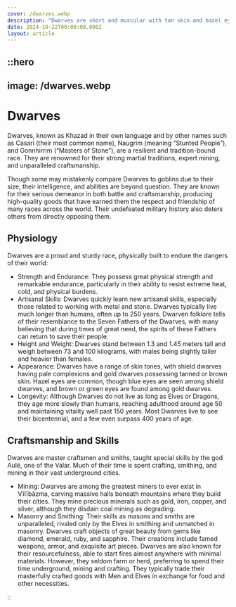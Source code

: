 ```yaml
---
cover: /dwarves.webp
description: "Dwarves are short and muscular with tan skin and hazel eyes, they are skilled miners, blacksmiths, and warriors, wielding earth magic alongside war hammers and axes."
date: 2024-10-22T00:00:00.000Z
layout: article
---
```


## ::hero

## image: /dwarves.webp

# Dwarves

Dwarves, known as Khazad in their own language and by other names such as Casari (their most common name), Naugrim (meaning “Stunted People”), and Gonnhirrim (“Masters of Stone”), are a resilient and tradition-bound race. They are renowned for their strong martial traditions, expert mining, and unparalleled craftsmanship.

Though some may mistakenly compare Dwarves to goblins due to their size, their intelligence, and abilities are beyond question. They are known for their serious demeanor in both battle and craftsmanship, producing high-quality goods that have earned them the respect and friendship of many races across the world. Their undefeated military history also deters others from directly opposing them.

## Physiology

Dwarves are a proud and sturdy race, physically built to endure the dangers of their world:

- Strength and Endurance: They possess great physical strength and remarkable endurance, particularly in their ability to resist extreme heat, cold, and physical burdens.
- Artisanal Skills: Dwarves quickly learn new artisanal skills, especially those related to working with metal and stone.
  Dwarves typically live much longer than humans, often up to 250 years. Dwarven folklore tells of their resemblance to the Seven Fathers of the Dwarves, with many believing that during times of great need, the spirits of these Fathers can return to save their people.
- Height and Weight: Dwarves stand between 1.3 and 1.45 meters tall and weigh between 73 and 100 kilograms, with males being slightly taller and heavier than females.
- Appearance: Dwarves have a range of skin tones, with shield dwarves having pale complexions and gold dwarves possessing tanned or brown skin. Hazel eyes are common, though blue eyes are seen among shield dwarves, and brown or green eyes are found among gold dwarves.
- Longevity: Although Dwarves do not live as long as Elves or Dragons, they age more slowly than humans, reaching adulthood around age 50 and maintaining vitality well past 150 years. Most Dwarves live to see their bicentennial, and a few even surpass 400 years of age.

## Craftsmanship and Skills

Dwarves are master craftsmen and smiths, taught special skills by the god Aulë, one of the Valar. Much of their time is spent crafting, smithing, and mining in their vast underground cities.

- Mining: Dwarves are among the greatest miners to ever exist in Vīlībāzma, carving massive halls beneath mountains where they build their cities. They mine precious minerals such as gold, iron, copper, and silver, although they disdain coal mining as degrading.
- Masonry and Smithing: Their skills as masons and smiths are unparalleled, rivaled only by the Elves in smithing and unmatched in masonry. Dwarves craft objects of great beauty from gems like diamond, emerald, ruby, and sapphire. Their creations include famed weapons, armor, and exquisite art pieces.
  Dwarves are also known for their resourcefulness, able to start fires almost anywhere with minimal materials. However, they seldom farm or herd, preferring to spend their time underground, mining and crafting. They typically trade their masterfully crafted goods with Men and Elves in exchange for food and other necessities.

::

